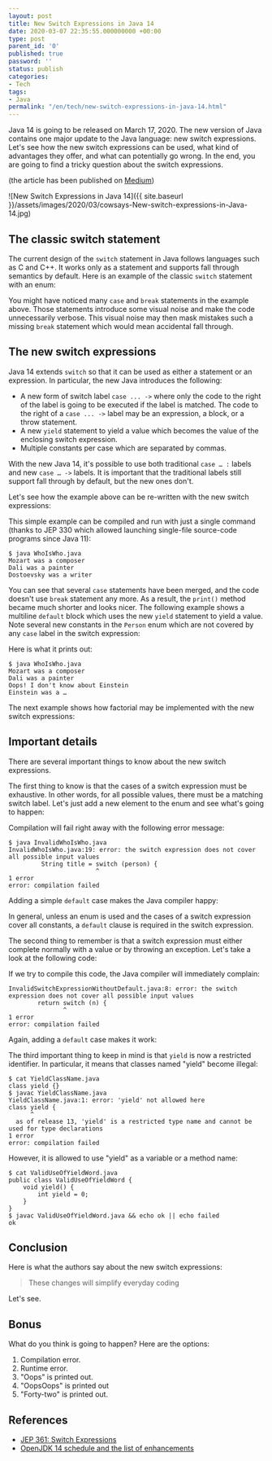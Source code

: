 ```yaml
---
layout: post
title: New Switch Expressions in Java 14
date: 2020-03-07 22:35:55.000000000 +00:00
type: post
parent_id: '0'
published: true
password: ''
status: publish
categories:
- Tech
tags:
- Java
permalink: "/en/tech/new-switch-expressions-in-java-14.html"
---
```

Java 14 is going to be released on March 17, 2020. The new version of Java contains one major update to the Java language: new switch expressions. Let's see how the new switch expressions can be used, what kind of advantages they offer, and what can potentially go wrong. In the end, you are going to find a tricky question about the switch expressions.

(the article has been published on [Medium](https://medium.com/better-programming/a-look-at-the-new-switch-expressions-in-java-14-ed209c802ba0))

![New Switch Expressions in Java 14]({{ site.baseurl }}/assets/images/2020/03/cowsays-New-switch-expressions-in-Java-14.jpg)

  
  


## The classic switch statement

The current design of the `switch` statement in Java follows languages such as C and C++. It works only as a statement and supports fall through semantics by default. Here is an example of the classic `switch` statement with an enum:

 
<script src="https://gist.github.com/artem-smotrakov/d0ba379fa43f132e4c0fede6b51cf1ad.js"></script>  


You might have noticed many `case` and `break` statements in the example above. Those statements introduce some visual noise and make the code unnecessarily verbose. This visual noise may then mask mistakes such a missing `break` statement which would mean accidental fall through.

## The new switch expressions

Java 14 extends `switch` so that it can be used as either a statement or an expression. In particular, the new Java introduces the following:

- A new form of switch label `case ... ->` where only the code to the right of the label is going to be executed if the label is matched. The code to the right of a `case ... ->` label may be an expression, a block, or a throw statement.
- A new `yield` statement to yield a value which becomes the value of the enclosing switch expression.
- Multiple constants per case which are separated by commas.

With the new Java 14, it's possible to use both traditional `case … :` labels and new `case … ->` labels. It is important that the traditional labels still support fall through by default, but the new ones don't.

Let's see how the example above can be re-written with the new switch expressions:

 
<script src="https://gist.github.com/artem-smotrakov/cd1dcb699e93f146b7578b09b229aad3.js"></script>  


This simple example can be compiled and run with just a single command (thanks to JEP 330 which allowed launching single-file source-code programs since Java 11):

```
$ java WhoIsWho.java
Mozart was a composer
Dali was a painter
Dostoevsky was a writer
```

You can see that several `case` statements have been merged, and the code doesn't use `break` statement any more. As a result, the `print()` method became much shorter and looks nicer. The following example shows a multiline `default` block which uses the new `yield` statement to yield a value. Note several new constants in the `Person` enum which are not covered by any `case` label in the switch expression:

 
<script src="https://gist.github.com/artem-smotrakov/46b60dc054c511160646e8415114ec8b.js"></script>  


Here is what it prints out:

```
$ java WhoIsWho.java
Mozart was a composer
Dali was a painter
Oops! I don't know about Einstein
Einstein was a …
```

The next example shows how factorial may be implemented with the new switch expressions:

 
<script src="https://gist.github.com/artem-smotrakov/e5578afa01ff85b266e31b6952151ed1.js"></script>  


## Important details

There are several important things to know about the new switch expressions.

The first thing to know is that the cases of a switch expression must be exhaustive. In other words, for all possible values, there must be a matching switch label. Let's just add a new element to the enum and see what's going to happen:

 
<script src="https://gist.github.com/artem-smotrakov/ca95ffad3301e3279464dbc9e81369b8.js"></script>  


Compilation will fail right away with the following error message:

```
$ java InvalidWhoIsWho.java
InvalidWhoIsWho.java:19: error: the switch expression does not cover all possible input values
         String title = switch (person) {
                        ^
1 error
error: compilation failed
```

Adding a simple `default` case makes the Java compiler happy:

 
<script src="https://gist.github.com/artem-smotrakov/3bbbe7ed7f16e4134817ad024defd4be.js"></script>  


In general, unless an enum is used and the cases of a switch expression cover all constants, a `default` clause is required in the switch expression.

The second thing to remember is that a switch expression must either complete normally with a value or by throwing an exception. Let's take a look at the following code:

 
<script src="https://gist.github.com/artem-smotrakov/be2a7fad8484bd6ab53b9c65fe018454.js"></script>  


If we try to compile this code, the Java compiler will immediately complain:

```
InvalidSwitchExpressionWithoutDefault.java:8: error: the switch expression does not cover all possible input values
        return switch (n) {
               ^
1 error
error: compilation failed
```

Again, adding a `default` case makes it work:

 
<script src="https://gist.github.com/artem-smotrakov/013a55bb127d81303dc6ab5a7f1cf430.js"></script>  


The third important thing to keep in mind is that `yield` is now a restricted identifier. In particular, it means that classes named "yield" become illegal:

```
$ cat YieldClassName.java 
class yield {}
$ javac YieldClassName.java
YieldClassName.java:1: error: 'yield' not allowed here
class yield {
      ^
  as of release 13, 'yield' is a restricted type name and cannot be used for type declarations
1 error
error: compilation failed
```

However, it is allowed to use "yield" as a variable or a method name:

```
$ cat ValidUseOfYieldWord.java 
public class ValidUseOfYieldWord {
    void yield() {
        int yield = 0;
    }
}
$ javac ValidUseOfYieldWord.java && echo ok || echo failed
ok
```

## Conclusion

Here is what the authors say about the new switch expressions:

> These changes will simplify everyday coding

Let's see.

## Bonus

What do you think is going to happen? Here are the options:

1. Compilation error.
2. Runtime error.
3. "Oops" is printed out.
4. "OopsOops" is printed out
5. "Forty-two" is printed out.

 
<script src="https://gist.github.com/artem-smotrakov/eb018ebf2f321753eb71e5383bde5c7c.js"></script>  


## References

- [JEP 361: Switch Expressions](https://openjdk.java.net/jeps/361)
- [OpenJDK 14 schedule and the list of enhancements](https://openjdk.java.net/projects/jdk/14/)



